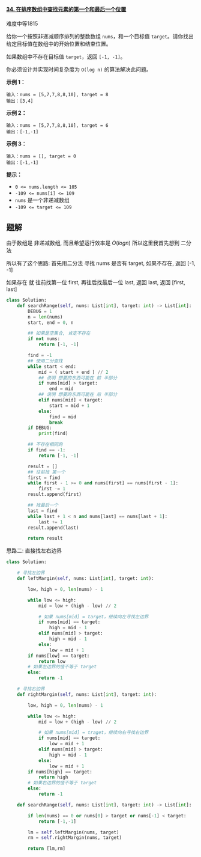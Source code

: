 #### [34. 在排序数组中查找元素的第一个和最后一个位置](https://leetcode.cn/problems/find-first-and-last-position-of-element-in-sorted-array/)

难度中等1815

给你一个按照非递减顺序排列的整数数组 `nums`，和一个目标值 `target`。请你找出给定目标值在数组中的开始位置和结束位置。

如果数组中不存在目标值 `target`，返回 `[-1, -1]`。

你必须设计并实现时间复杂度为 `O(log n)` 的算法解决此问题。

 

**示例 1：**

```
输入：nums = [5,7,7,8,8,10], target = 8
输出：[3,4]
```

**示例 2：**

```
输入：nums = [5,7,7,8,8,10], target = 6
输出：[-1,-1]
```

**示例 3：**

```
输入：nums = [], target = 0
输出：[-1,-1]
```

 

**提示：**

- `0 <= nums.length <= 105`
- `-109 <= nums[i] <= 109`
- `nums` 是一个非递减数组
- `-109 <= target <= 109`





## 题解

由于数组是 非递减数组, 而且希望运行效率是 $O(logn)$ 所以这里我首先想到 二分法

所以有了这个思路: 首先用二分法 寻找 nums 是否有 target, 如果不存在, 返回 [-1, -1]

如果存在 就 往前找第一位 first, 再往后找最后一位 last, 返回 last, 返回 [first, last]

~~~python
class Solution:
    def searchRange(self, nums: List[int], target: int) -> List[int]:
        DEBUG = 1
        n = len(nums)
        start, end = 0, n

        ## 如果是空集合, 肯定不存在
        if not nums:
            return [-1, -1]

        find = -1
        ## 使用二分查找
        while start < end:
            mid = ( start + end ) // 2
            ## 说明 想要的东西可能在 前 半部分
            if nums[mid] > target:
                end = mid
            ## 说明 想要的东西可能在 后 半部分
            elif nums[mid] < target:
                start = mid + 1
            else:
                find = mid
                break
        if DEBUG:
            print(find)

        ## 不存在相同的
        if find == -1:
            return [-1, -1]

        result = []
        ## 往前找 第一个
        first = find
        while first - 1 >= 0 and nums[first] == nums[first - 1]:
            first -= 1
        result.append(first)

        ## 找最后一个
        last = find
        while last + 1 < n and nums[last] == nums[last + 1]:
            last += 1
        result.append(last)

        return result
~~~





思路二: 直接找左右边界

~~~python
class Solution:

    # 寻找左边界
    def leftMargin(self, nums: List[int], target: int):

        low, high = 0, len(nums) - 1

        while low <= high:
            mid = low + (high - low) // 2

            # 如果 nums[mid] = target，继续向左寻找左边界
            if nums[mid] == target:
                high = mid - 1
            elif nums[mid] > target:
                high = mid - 1
            else:
                low = mid + 1
        if nums[low] == target:
            return low
        # 如果左边界的值不等于 target
        else:
            return -1

    # 寻找右边界
    def rightMargin(self, nums: List[int], target: int):

        low, high = 0, len(nums) - 1

        while low <= high:
            mid = low + (high - low) // 2

            # 如果 nums[mid] = traget，继续向右寻找右边界
            if nums[mid] == target:
                low = mid + 1
            elif nums[mid] > target:
                high = mid - 1
            else:
                low = mid + 1
        if nums[high] == target:
            return high
        # 如果右边界的值不等于 target
        else:
            return -1

    def searchRange(self, nums: List[int], target: int) -> List[int]:

        if len(nums) == 0 or nums[0] > target or nums[-1] < target:
            return [-1,-1]

        lm = self.leftMargin(nums, target)
        rm = self.rightMargin(nums, target)

        return [lm,rm]

~~~


